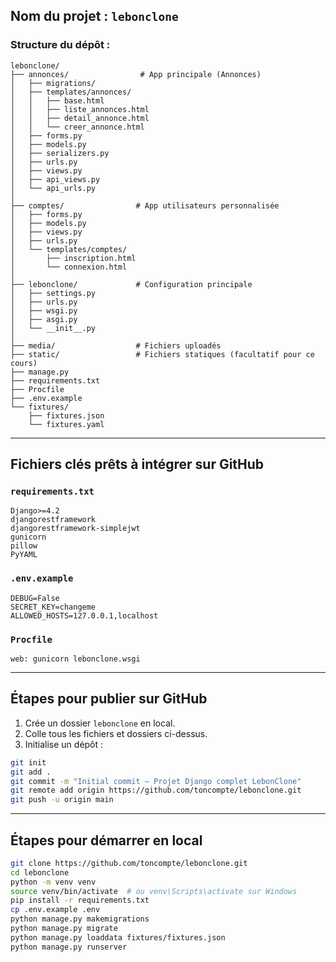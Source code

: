 ## **Nom du projet : `lebonclone`**

### **Structure du dépôt :**

```
lebonclone/
├── annonces/                # App principale (Annonces)
│   ├── migrations/
│   ├── templates/annonces/
│   │   ├── base.html
│   │   ├── liste_annonces.html
│   │   ├── detail_annonce.html
│   │   └── creer_annonce.html
│   ├── forms.py
│   ├── models.py
│   ├── serializers.py
│   ├── urls.py
│   ├── views.py
│   ├── api_views.py
│   └── api_urls.py
│
├── comptes/                # App utilisateurs personnalisée
│   ├── forms.py
│   ├── models.py
│   ├── views.py
│   ├── urls.py
│   └── templates/comptes/
│       ├── inscription.html
│       └── connexion.html
│
├── lebonclone/             # Configuration principale
│   ├── settings.py
│   ├── urls.py
│   ├── wsgi.py
│   ├── asgi.py
│   └── __init__.py
│
├── media/                  # Fichiers uploadés
├── static/                 # Fichiers statiques (facultatif pour ce cours)
├── manage.py
├── requirements.txt
├── Procfile
├── .env.example
└── fixtures/
    ├── fixtures.json
    └── fixtures.yaml
```

---

## **Fichiers clés prêts à intégrer sur GitHub**

### `requirements.txt`

```
Django>=4.2
djangorestframework
djangorestframework-simplejwt
gunicorn
pillow
PyYAML
```

### `.env.example`

```
DEBUG=False
SECRET_KEY=changeme
ALLOWED_HOSTS=127.0.0.1,localhost
```

### `Procfile`

```
web: gunicorn lebonclone.wsgi
```

---

## **Étapes pour publier sur GitHub**

1. Crée un dossier `lebonclone` en local.
2. Colle tous les fichiers et dossiers ci-dessus.
3. Initialise un dépôt :

```bash
git init
git add .
git commit -m "Initial commit – Projet Django complet LebonClone"
git remote add origin https://github.com/toncompte/lebonclone.git
git push -u origin main
```

---

## **Étapes pour démarrer en local**

```bash
git clone https://github.com/toncompte/lebonclone.git
cd lebonclone
python -m venv venv
source venv/bin/activate  # ou venv\Scripts\activate sur Windows
pip install -r requirements.txt
cp .env.example .env
python manage.py makemigrations
python manage.py migrate
python manage.py loaddata fixtures/fixtures.json
python manage.py runserver
```
